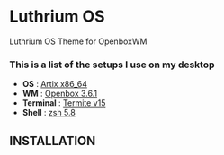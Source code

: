 # Luthrium OS
Luthrium OS Theme for OpenboxWM

### This is a list of the setups I use on my desktop
* **OS** 			: [Artix x86_64](https://artixlinux.org/)
* **WM** 			: [Openbox 3.6.1](http://openbox.org/wiki/Main_Page)
* **Terminal** 			: [Termite v15](https://wiki.archlinux.org/index.php/termite)
* **Shell** 			: [zsh 5.8](https://wiki.archlinux.org/index.php/zsh)


## INSTALLATION



